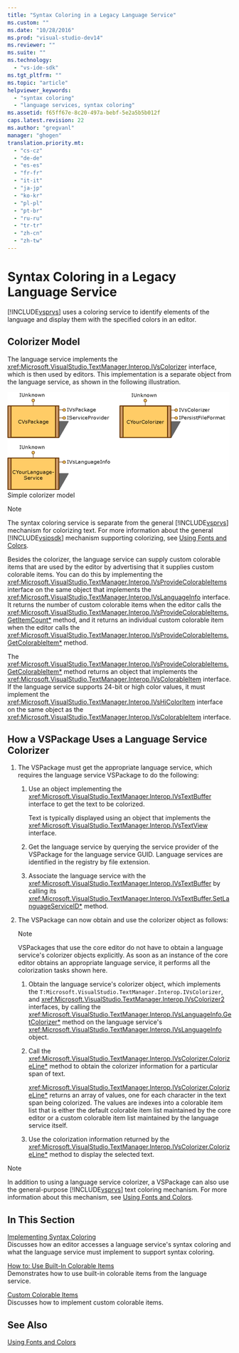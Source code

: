 ```yaml
---
title: "Syntax Coloring in a Legacy Language Service"
ms.custom: ""
ms.date: "10/28/2016"
ms.prod: "visual-studio-dev14"
ms.reviewer: ""
ms.suite: ""
ms.technology: 
  - "vs-ide-sdk"
ms.tgt_pltfrm: ""
ms.topic: "article"
helpviewer_keywords: 
  - "syntax coloring"
  - "language services, syntax coloring"
ms.assetid: f65ff67e-8c20-497a-bebf-5e2a5b5b012f
caps.latest.revision: 22
ms.author: "gregvanl"
manager: "ghogen"
translation.priority.mt: 
  - "cs-cz"
  - "de-de"
  - "es-es"
  - "fr-fr"
  - "it-it"
  - "ja-jp"
  - "ko-kr"
  - "pl-pl"
  - "pt-br"
  - "ru-ru"
  - "tr-tr"
  - "zh-cn"
  - "zh-tw"
---
```

# Syntax Coloring in a Legacy Language Service
[!INCLUDE[vsprvs](../../code-quality/includes/vsprvs_md.md)] uses a coloring service to identify elements of the language and display them with the specified colors in an editor.  
  
## Colorizer Model  
 The language service implements the <xref:Microsoft.VisualStudio.TextManager.Interop.IVsColorizer> interface, which is then used by editors. This implementation is a separate object from the language service, as shown in the following illustration.  
  
 ![SVC Colorizer graphic](../../extensibility/internals/media/figlgsvccolorizer.gif "FigLgSvcColorizer")  
Simple colorizer model  
  
> [!NOTE]
>  The syntax coloring service is separate from the general [!INCLUDE[vsprvs](../../code-quality/includes/vsprvs_md.md)] mechanism for colorizing text. For more information about the general [!INCLUDE[vsipsdk](../../extensibility/includes/vsipsdk_md.md)] mechanism supporting colorizing, see [Using Fonts and Colors](../../extensibility/using-fonts-and-colors.md).  
  
 Besides the colorizer, the language service can supply custom colorable items that are used by the editor by advertising that it supplies custom colorable items. You can do this by implementing the <xref:Microsoft.VisualStudio.TextManager.Interop.IVsProvideColorableItems> interface on the same object that implements the <xref:Microsoft.VisualStudio.TextManager.Interop.IVsLanguageInfo> interface. It returns the number of custom colorable items when the editor calls the <xref:Microsoft.VisualStudio.TextManager.Interop.IVsProvideColorableItems.GetItemCount*> method, and it returns an individual custom colorable item when the editor calls the <xref:Microsoft.VisualStudio.TextManager.Interop.IVsProvideColorableItems.GetColorableItem*> method.  
  
 The <xref:Microsoft.VisualStudio.TextManager.Interop.IVsProvideColorableItems.GetColorableItem*> method returns an object that implements the <xref:Microsoft.VisualStudio.TextManager.Interop.IVsColorableItem> interface. If the language service supports 24-bit or high color values, it must implement the <xref:Microsoft.VisualStudio.TextManager.Interop.IVsHiColorItem> interface on the same object as the <xref:Microsoft.VisualStudio.TextManager.Interop.IVsColorableItem> interface.  
  
## How a VSPackage Uses a Language Service Colorizer  
  
1.  The VSPackage must get the appropriate language service, which requires the language service VSPackage to do the following:  
  
    1.  Use an object implementing the <xref:Microsoft.VisualStudio.TextManager.Interop.IVsTextBuffer> interface to get the text to be colorized.  
  
         Text is typically displayed using an object that implements the <xref:Microsoft.VisualStudio.TextManager.Interop.IVsTextView> interface.  
  
    2.  Get the language service by querying the service provider of the VSPackage for the language service GUID. Language services are identified in the registry by file extension.  
  
    3.  Associate the language service with the <xref:Microsoft.VisualStudio.TextManager.Interop.IVsTextBuffer> by calling its <xref:Microsoft.VisualStudio.TextManager.Interop.IVsTextBuffer.SetLanguageServiceID*> method.  
  
2.  The VSPackage can now obtain and use the colorizer object as follows:  
  
    > [!NOTE]
    >  VSPackages that use the core editor do not have to obtain a language service's colorizer objects explicitly. As soon as an instance of the core editor obtains an appropriate language service, it performs all the colorization tasks shown here.  
  
    1.  Obtain the language service's colorizer object, which implements the `T:Microsoft.VisualStudio.TextManager.Interop.IVsColorizer`, and <xref:Microsoft.VisualStudio.TextManager.Interop.IVsColorizer2> interfaces, by calling the <xref:Microsoft.VisualStudio.TextManager.Interop.IVsLanguageInfo.GetColorizer*> method on the language service's <xref:Microsoft.VisualStudio.TextManager.Interop.IVsLanguageInfo> object.  
  
    2.  Call the <xref:Microsoft.VisualStudio.TextManager.Interop.IVsColorizer.ColorizeLine*> method to obtain the colorizer information for a particular span of text.  
  
         <xref:Microsoft.VisualStudio.TextManager.Interop.IVsColorizer.ColorizeLine*> returns an array of values, one for each character in the text span being colorized. The values are indexes into a colorable item list that is either the default colorable item list maintained by the core editor or a custom colorable item list maintained by the language service itself.  
  
    3.  Use the colorization information returned by the <xref:Microsoft.VisualStudio.TextManager.Interop.IVsColorizer.ColorizeLine*> method to display the selected text.  
  
> [!NOTE]
>  In addition to using a language service colorizer, a VSPackage can also use the general-purpose [!INCLUDE[vsprvs](../../code-quality/includes/vsprvs_md.md)] text coloring mechanism. For more information about this mechanism, see [Using Fonts and Colors](../../extensibility/using-fonts-and-colors.md).  
  
## In This Section  
 [Implementing Syntax Coloring](../../extensibility/internals/implementing-syntax-coloring.md)  
 Discusses how an editor accesses a language service's syntax coloring and what the language service must implement to support syntax coloring.  
  
 [How to: Use Built-In Colorable Items](../../extensibility/internals/how-to-use-built-in-colorable-items.md)  
 Demonstrates how to use built-in colorable items from the language service.  
  
 [Custom Colorable Items](../../extensibility/internals/custom-colorable-items.md)  
 Discusses how to implement custom colorable items.  
  
## See Also  
 [Using Fonts and Colors](../../extensibility/using-fonts-and-colors.md)